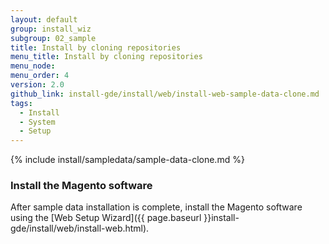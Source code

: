 ```yaml
---
layout: default
group: install_wiz
subgroup: 02_sample
title: Install by cloning repositories
menu_title: Install by cloning repositories
menu_node:
menu_order: 4
version: 2.0
github_link: install-gde/install/web/install-web-sample-data-clone.md
tags:
  - Install
  - System
  - Setup
---
```


{% include install/sampledata/sample-data-clone.md %}

### Install the Magento software
After sample data installation is complete, install the Magento software using the [Web Setup Wizard]({{ page.baseurl }}install-gde/install/web/install-web.html).
